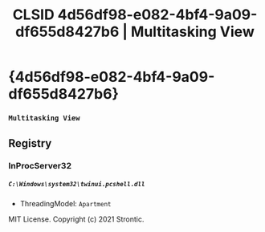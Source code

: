 ﻿---
title: "CLSID 4d56df98-e082-4bf4-9a09-df655d8427b6 | Multitasking View"
excerpt: What is COM-Object CLSID 4d56df98-e082-4bf4-9a09-df655d8427b6?
---

# {4d56df98-e082-4bf4-9a09-df655d8427b6}

### `Multitasking View`

## Registry


### InProcServer32

##### `C:\Windows\system32\twinui.pcshell.dll`
* ThreadingModel: `Apartment`

MIT License. Copyright (c) 2021 Strontic.


